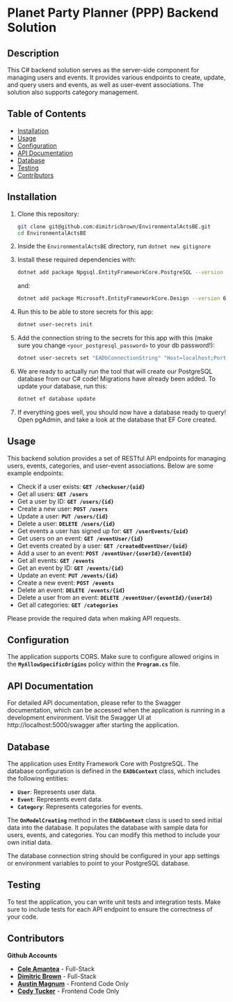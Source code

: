 # Planet Party Planner (PPP) Backend Solution

## Description

This C# backend solution serves as the server-side component for managing users and events. It provides various endpoints to create, update, and query users and events, as well as user-event associations. The solution also supports category management.

## Table of Contents

- [Installation](#installation)
- [Usage](#usage)
- [Configuration](#configuration)
- [API Documentation](#api-documentation)
- [Database](#database)
- [Testing](#testing)
- [Contributors](#contributors)

## Installation

1. Clone this repository:

   ```bash
   git clone git@github.com:dimitricbrown/EnvironmentalActsBE.git
   cd EnvironmentalActsBE
1. Inside the `EnvironmentalActsBE` directory, run `dotnet new gitignore`
1. Install these required dependencies with:
    ``` bash
    dotnet add package Npgsql.EntityFrameworkCore.PostgreSQL --version 6.0
    ```
    and: 
    ``` bash
    dotnet add package Microsoft.EntityFrameworkCore.Design --version 6.0
    ```
1. Run this to be able to store secrets for this app: 
    ``` bash
    dotnet user-secrets init
    ```
1. Add the connection string to the secrets for this app with this (make sure you change `<your_postgresql_password>` to your db password!):
    ``` bash
    dotnet user-secrets set "EADbConnectionString" "Host=localhost;Port=5432;Username=postgres;Password=<your_postgresql_password>;Database=EA"
    ```
1. We are ready to actually run the tool that will create our PostgreSQL database from our C# code! Migrations have already been added. To update your database, run this:
    ``` bash
    dotnet ef database update
    ```
1. If everything goes well, you should now have a database ready to query! Open pgAdmin, and take a look at the database that EF Core created.
   
## Usage

This backend solution provides a set of RESTful API endpoints for managing users, events, categories, and user-event associations. Below are some example endpoints:

- Check if a user exists: **`GET /checkuser/{uid}`**
- Get all users: **`GET /users`**
- Get a user by ID: **`GET /users/{id}`**
- Create a new user: **`POST /users`**
- Update a user: **`PUT /users/{id}`**
- Delete a user: **`DELETE /users/{id}`**
- Get events a user has signed up for: **`GET /userEvents/{uid}`**
- Get users on an event: **`GET /eventUser/{id}`**
- Get events created by a user: **`GET /createdEventUser/{uid}`**
- Add a user to an event: **`POST /eventUser/{userId}/{eventId}`**
- Get all events: **`GET /events`**
- Get an event by ID: **`GET /events/{id}`**
- Update an event: **`PUT /events/{id}`**
- Create a new event: **`POST /events`**
- Delete an event: **`DELETE /events/{id}`**
- Delete a user from an event: **`DELETE /eventUser/{eventId}/{userId}`**
- Get all categories: **`GET /categories`**

Please provide the required data when making API requests.

## Configuration

The application supports CORS. Make sure to configure allowed origins in the **`MyAllowSpecificOrigins`** policy within the **`Program.cs`** file.

## API Documentation

For detailed API documentation, please refer to the Swagger documentation, which can be accessed when the application is running in a development environment. Visit the Swagger UI at http://localhost:5000/swagger after starting the application.

## Database

The application uses Entity Framework Core with PostgreSQL. The database configuration is defined in the **`EADbContext`** class, which includes the following entities:

- **`User`**: Represents user data.
- **`Event`**: Represents event data.
- **`Category`**: Represents categories for events.

The **`OnModelCreating`** method in the **`EADbContext`** class is used to seed initial data into the database. It populates the database with sample data for users, events, and categories. You can modify this method to include your own initial data.

The database connection string should be configured in your app settings or environment variables to point to your PostgreSQL database.

## Testing

To test the application, you can write unit tests and integration tests. Make sure to include tests for each API endpoint to ensure the correctness of your code.

## Contributors

**Github Accounts**
- [**Cole Amantea**](https://github.com/coleama) - Full-Stack
- [**Dimitric Brown**](https://github.com/dimitricbrown) - Full-Stack
- [**Austin Magnum**](https://github.com/dipolarbear25) - Frontend Code Only
- [**Cody Tucker**](https://github.com/ctucker0113) - Frontend Code Only

